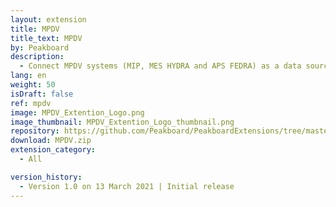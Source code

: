 ```yaml
---
layout: extension
title: MPDV
title_text: MPDV
by: Peakboard
description: 
  - Connect MPDV systems (MIP, MES HYDRA and APS FEDRA) as a data source in Peakboard using this extension.
lang: en
weight: 50
isDraft: false
ref: mpdv
image: MPDV_Extention_Logo.png
image_thumbnail: MPDV_Extention_Logo_thumbnail.png
repository: https://github.com/Peakboard/PeakboardExtensions/tree/master/MPDV
download: MPDV.zip
extension_category:
  - All

version_history:
  - Version 1.0 on 13 March 2021 | Initial release
---
```

